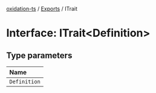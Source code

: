 [oxidation-ts](../README.md) / [Exports](../modules.md) / ITrait

# Interface: ITrait<Definition\>

## Type parameters

| Name |
| :------ |
| `Definition` |

